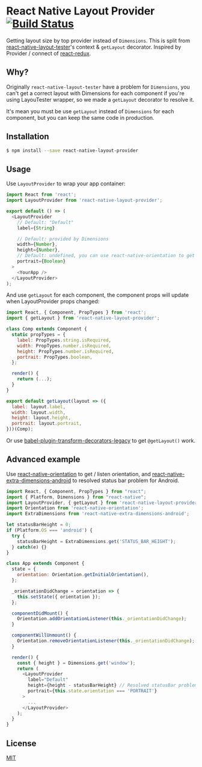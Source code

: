 # React Native Layout Provider [![Build Status](https://travis-ci.org/jhen0409/react-native-layout-provider.svg?branch=master)](https://travis-ci.org/jhen0409/react-native-layout-provider)

Getting layout size by top provider instead of `Dimensions`. This is split from [react-native-layout-tester](https://github.com/machadogj/react-native-layout-tester)'s context & `getLayout` decorator. Inspired by Provider / connect of [react-redux](https://github.com/reactjs/react-redux).

## Why?

Originally `react-native-layout-tester` have a problem for `Dimensions`, you can't get a correct layout with Dimensions for each component if you're using LayouTester wrapper, so we made a `getLayout` decorator to resolve it.

It's mean you must be use `getLayout` instead of `Dimensions` for each component, but you can keep the same code in production.

## Installation

```bash
$ npm install --save react-native-layout-provider
```

## Usage

Use `LayoutProvider` to wrap your app container:

```js
import React from 'react';
import LayoutProvider from 'react-native-layout-provider';

export default () => (
  <LayoutProvider
    // Default: "Default"
    label={String}

    // Default: provided by Dimensions
    width={Number},
    height={Number},
    // Default: undefined, you can use react-native-orientation to get portrait
    portrait={Boolean}
  >
    <YourApp />
  </LayoutProvider>
);
```

And use `getLayout` for each component, the component props will update when LayoutProvider props changed:

```js
import React, { Component, PropTypes } from 'react';
import { getLayout } from 'react-native-layout-provider';

class Comp extends Component {
  static propTypes = {
    label: PropTypes.string.isRequired,
    width: PropTypes.number.isRequired,
    height: PropTypes.number.isRequired,
    portrait: PropTypes.boolean,
  };

  render() {
    return (...);
  }
}

export default getLayout(layout => ({
  label: layout.label,
  width: layout.width,
  height: layout.height,
  portrait: layout.portrait,
}))(Comp);
```

Or use [babel-plugin-transform-decorators-legacy](https://github.com/loganfsmyth/babel-plugin-transform-decorators-legacy) to get `@getLayout()` work.

## Advanced example

Use [react-native-orientation](https://github.com/yamill/react-native-orientation) to get / listen orientation, and [react-native-extra-dimensions-android](https://github.com/jaysoo/react-native-extra-dimensions-android) to resolved status bar problem for Android.

```js
import React, { Component, PropTypes } from "react";
import { Platform, Dimensions } from "react-native";
import LayoutProvider, { getLayout } from 'react-native-layout-provider';
import Orientation from 'react-native-orientation';
import ExtraDimensions from 'react-native-extra-dimensions-android';

let statusBarHeight = 0;
if (Platform.OS === 'android') {
  try {
    statusBarHeight = ExtraDimensions.get('STATUS_BAR_HEIGHT');
  } catch(e) {}
}

class App extends Component {
  state = {
    orientation: Orientation.getInitialOrientation(),
  };

  _orientationDidChange = orientation => {
    this.setState({ orientation });
  };

  componentDidMount() {
    Orientation.addOrientationListener(this._orientationDidChange);
  }

  componentWillUnmount() {
    Orientation.removeOrientationListener(this._orientationDidChange);
  }

  render() {
    const { height } = Dimensions.get('window');
    return (
      <LayoutProvider
        label="Default"
        height={height - statusBarHeight} // Resolved statusBar problem for Android
        portrait={this.state.orientation === 'PORTRAIT'}
      >
        ...
      </LayoutProvider>
    );
  }
}
```

## License

[MIT](LICENSE)